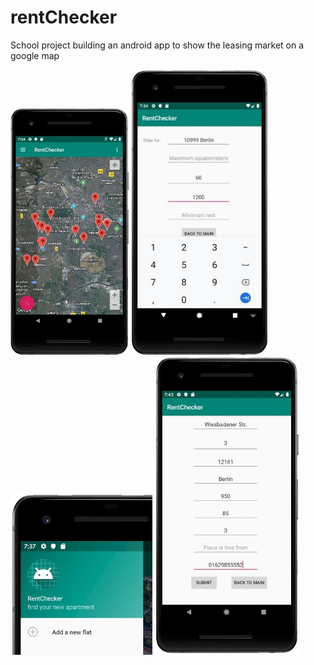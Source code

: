# rentChecker
School project building an android app to show the leasing market on a google map

![screenshot1](https://github.com/mtric/rentChecker/blob/master/RentChecker1.png)
![screenshot2](https://github.com/mtric/rentChecker/blob/master/RentChecker2.png)
![screenshot3](https://github.com/mtric/rentChecker/blob/master/RentChecker3.png)
![screenshot4](https://github.com/mtric/rentChecker/blob/master/RentChecker4.png)
